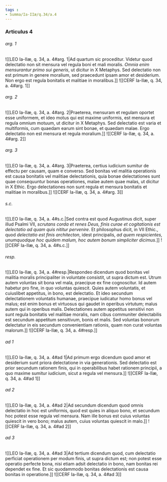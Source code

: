 ```yaml
---
tags : 
- Summa/Ia-IIæ/q.34/a.4
---
```


### Articulus 4

###### arg. 1
![[LEO Ia-IIæ, q. 34, a. 4#arg. 1|Ad quartum sic proceditur. Videtur quod delectatio non sit mensura vel regula boni et mali moralis. *Omnia enim mensurantur primo sui generis*, ut dicitur in X Metaphys. Sed delectatio non est primum in genere moralium, sed praecedunt ipsam amor et desiderium. Non ergo est regula bonitatis et malitiae in moralibus.]]
![[CERF Ia-IIæ, q. 34, a. 4#arg. 1]]

###### arg. 2
![[LEO Ia-IIæ, q. 34, a. 4#arg. 2|Praeterea, mensuram et regulam oportet esse uniformem, et ideo motus qui est maxime uniformis, est mensura et regula omnium motuum, ut dicitur in X Metaphys. Sed delectatio est varia et multiformis, cum quaedam earum sint bonae, et quaedam malae. Ergo delectatio non est mensura et regula moralium.]]
![[CERF Ia-IIæ, q. 34, a. 4#arg. 2]]

###### arg. 3
![[LEO Ia-IIæ, q. 34, a. 4#arg. 3|Praeterea, certius iudicium sumitur de effectu per causam, quam e converso. Sed bonitas vel malitia operationis est causa bonitatis vel malitiae delectationis, quia bonae delectationes sunt quae consequuntur bonas operationes, malae autem quae malas, ut dicitur in X Ethic. Ergo delectationes non sunt regula et mensura bonitatis et malitiae in moralibus.]]
![[CERF Ia-IIæ, q. 34, a. 4#arg. 3]]

###### s.c.
![[LEO Ia-IIæ, q. 34, a. 4#s.c.|Sed contra est quod Augustinus dicit, super illud Psalmi VII, *scrutans corda et renes Deus, finis curae et cogitationis est delectatio ad quam quis nititur pervenire*. Et philosophus dicit, in VII Ethic., quod *delectatio est finis architecton*, idest principalis, *ad quem respicientes, unumquodque hoc quidem malum, hoc autem bonum simpliciter dicimus*.]]
![[CERF Ia-IIæ, q. 34, a. 4#s.c.]]

###### resp.
![[LEO Ia-IIæ, q. 34, a. 4#resp.|Respondeo dicendum quod bonitas vel malitia moralis principaliter in voluntate consistit, ut supra dictum est. Utrum autem voluntas sit bona vel mala, praecipue ex fine cognoscitur. Id autem habetur pro fine, in quo voluntas quiescit. Quies autem voluntatis, et cuiuslibet appetitus, in bono, est delectatio. Et ideo secundum delectationem voluntatis humanae, praecipue iudicatur homo bonus vel malus; est enim bonus et virtuosus qui gaudet in operibus virtutum; malus autem qui in operibus malis. Delectationes autem appetitus sensitivi non sunt regula bonitatis vel malitiae moralis, nam cibus communiter delectabilis est secundum appetitum sensitivum, bonis et malis. Sed voluntas bonorum delectatur in eis secundum convenientiam rationis, quam non curat voluntas malorum.]]
![[CERF Ia-IIæ, q. 34, a. 4#resp.]]

###### ad 1
![[LEO Ia-IIæ, q. 34, a. 4#ad 1|Ad primum ergo dicendum quod amor et desiderium sunt priora delectatione in via generationis. Sed delectatio est prior secundum rationem finis, qui in operabilibus habet rationem principii, a quo maxime sumitur iudicium, sicut a regula vel mensura.]]
![[CERF Ia-IIæ, q. 34, a. 4#ad 1]]

###### ad 2
![[LEO Ia-IIæ, q. 34, a. 4#ad 2|Ad secundum dicendum quod omnis delectatio in hoc est uniformis, quod est quies in aliquo bono, et secundum hoc potest esse regula vel mensura. Nam ille bonus est cuius voluntas quiescit in vero bono; malus autem, cuius voluntas quiescit in malo.]]
![[CERF Ia-IIæ, q. 34, a. 4#ad 2]]

###### ad 3
![[LEO Ia-IIæ, q. 34, a. 4#ad 3|Ad tertium dicendum quod, cum delectatio perficiat operationem per modum finis, ut supra dictum est; non potest esse operatio perfecte bona, nisi etiam adsit delectatio in bono, nam bonitas rei dependet ex fine. Et sic quodammodo bonitas delectationis est causa bonitas in operatione.]]
![[CERF Ia-IIæ, q. 34, a. 4#ad 3]]

